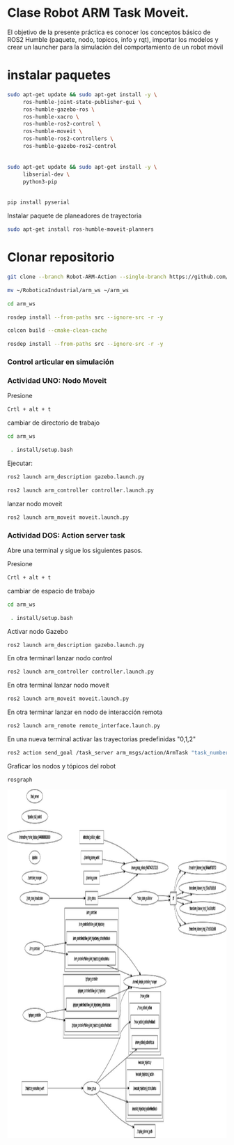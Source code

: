 # Clase Robot ARM Task Moveit.


El objetivo de la presente práctica es conocer los conceptos básico de ROS2 Humble (paquete, nodo, topicos, info y rqt), importar los modelos y crear un launcher para la simulación del comportamiento de un robot móvil

# instalar paquetes

```bash
sudo apt-get update && sudo apt-get install -y \
     ros-humble-joint-state-publisher-gui \
     ros-humble-gazebo-ros \
     ros-humble-xacro \
     ros-humble-ros2-control \
     ros-humble-moveit \
     ros-humble-ros2-controllers \
     ros-humble-gazebo-ros2-control 
```
```bash

sudo apt-get update && sudo apt-get install -y \
     libserial-dev \
     python3-pip
```
```bash

pip install pyserial
```

Instalar paquete de planeadores de trayectoria

```bash
sudo apt-get install ros-humble-moveit-planners 
```


# Clonar repositorio

```bash
git clone --branch Robot-ARM-Action --single-branch https://github.com/xXThanatosXx/RoboticaIndustrial.git
```

```bash
mv ~/RoboticaIndustrial/arm_ws ~/arm_ws
```
```bash
cd arm_ws
```
```bash
rosdep install --from-paths src --ignore-src -r -y
```
```bash
colcon build --cmake-clean-cache
```
```bash
rosdep install --from-paths src --ignore-src -r -y
```


### Control articular en simulación 



### Actividad UNO: Nodo Moveit 
Presione 
```bash
Crtl + alt + t
```

cambiar de directorio de trabajo
```bash
cd arm_ws
```
```bash
 . install/setup.bash 
```
Ejecutar:
```bash
ros2 launch arm_description gazebo.launch.py 
```
```bash
ros2 launch arm_controller controller.launch.py 
```
lanzar nodo moveit
```bash
ros2 launch arm_moveit moveit.launch.py 
```

### Actividad DOS: Action server task

Abre una terminal y sigue los siguientes pasos.

Presione 
```bash
Crtl + alt + t
```
cambiar de espacio de trabajo
```bash
cd arm_ws
```
```bash
 . install/setup.bash 
```

Activar nodo Gazebo
```bash
ros2 launch arm_description gazebo.launch.py 
```

En otra terminarl lanzar nodo control
```bash
ros2 launch arm_controller controller.launch.py 

```
En otra terminal lanzar nodo moveit
```bash
ros2 launch arm_moveit moveit.launch.py 

```

En otra terminar lanzar en nodo de interacción remota
```bash
ros2 launch arm_remote remote_interface.launch.py 

```
En una nueva terminal activar las trayectorias predefinidas "0,1,2"
```bash
ros2 action send_goal /task_server arm_msgs/action/ArmTask "task_number: 2" 

```

Graficar los nodos y tópicos del robot
```bash
rosgraph
```

<p align="center">
<img src="./Logos/Robot.jpeg" height="800">
</p>